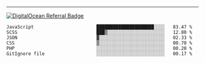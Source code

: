 ---
[![DigitalOcean Referral Badge](https://web-platforms.sfo2.digitaloceanspaces.com/WWW/Badge%203.svg)](https://www.digitalocean.com/?refcode=37fa54d82492&utm_campaign=Referral_Invite&utm_medium=Referral_Program&utm_source=badge)

<!--START_SECTION:waka-->

```text
JavaScript                       █████████████████████░░░░   83.47 %
SCSS                             ███▒░░░░░░░░░░░░░░░░░░░░░   12.80 %
JSON                             ▓░░░░░░░░░░░░░░░░░░░░░░░░   02.33 %
CSS                              ▒░░░░░░░░░░░░░░░░░░░░░░░░   00.70 %
PHP                              ░░░░░░░░░░░░░░░░░░░░░░░░░   00.20 %
GitIgnore file                   ░░░░░░░░░░░░░░░░░░░░░░░░░   00.17 %
```

<!--END_SECTION:waka-->


[linkedin]: https://www.linkedin.com/in/mohamed-elh/

